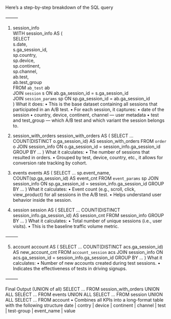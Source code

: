 Here’s a step-by-step breakdown of the SQL query

⸻

1. session_info  
 WITH session_info AS (  
  SELECT    
    s.date,  
    s.ga_session_id,  
    sp.country,  
    sp.device,  
    sp.continent,  
    sp.channel,  
    ab.test,  
    ab.test_group  
  FROM `ab_test` ab  
  JOIN `session` s ON ab.ga_session_id = s.ga_session_id  
  JOIN `session_params` sp ON sp.ga_session_id = ab.ga_session_id  
)
What it does:
	•	This is the base dataset containing all sessions that participated in an A/B test.
	•	For each session, it captures:
	•	date of the session
	•	country, device, continent, channel — user metadata
	•	test and test_group — which A/B test and which variant the session belongs to.

2. session_with_orders
   session_with_orders AS (
  SELECT 
    ...
    COUNT(DISTINCT o.ga_session_id) AS session_with_orders
  FROM `order` o 
  JOIN session_info ON o.ga_session_id = session_info.ga_session_id
  GROUP BY ...
)
What it calculates:
	•	The number of sessions that resulted in orders.
	•	Grouped by test, device, country, etc., it allows for conversion rate tracking by cohort.

3. events
   events AS (
  SELECT 
    ...
    sp.event_name,
    COUNT(sp.ga_session_id) AS event_cnt
  FROM `event_params` sp
  JOIN session_info ON sp.ga_session_id = session_info.ga_session_id
  GROUP BY ...
)
What it calculates:
	•	Event count (e.g., scroll, click, view_product) for all sessions in the A/B test.
	•	Helps understand user behavior inside the session.

4. session
   session AS (
  SELECT 
    ...
    COUNT(DISTINCT session_info.ga_session_id) AS session_cnt
  FROM session_info
  GROUP BY ...
)
What it calculates:
	•	Total number of unique sessions (i.e., user visits).
	•	This is the baseline traffic volume metric.

⸻

5. account
   account AS (
  SELECT
    ...
    COUNT(DISTINCT acs.ga_session_id) AS new_account_cnt
  FROM `account_session` acs 
  JOIN session_info ON acs.ga_session_id = session_info.ga_session_id
  GROUP BY ...
)
What it calculates:
	•	Number of new accounts created during test sessions.
	•	Indicates the effectiveness of tests in driving signups.

⸻

Final Output (UNION of all)
SELECT ... FROM session_with_orders
UNION ALL
SELECT ... FROM events
UNION ALL
SELECT ... FROM session
UNION ALL
SELECT ... FROM account
		•	Combines all KPIs into a long-format table with the following structure
 date | contry | device | continent | channel | test | test-group | event_name | value
